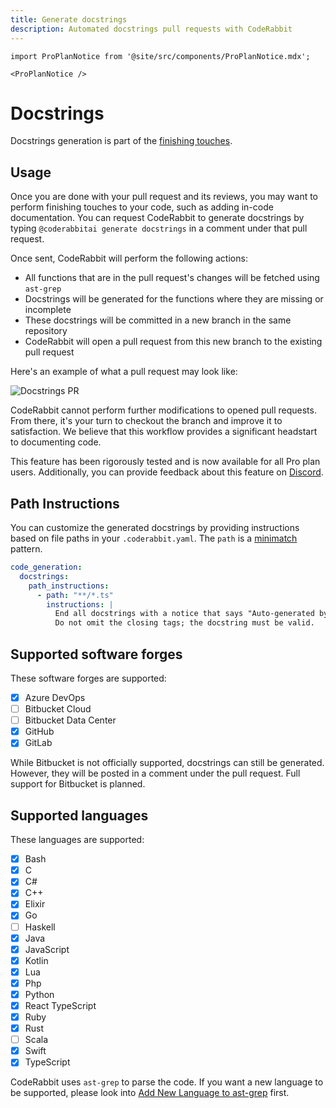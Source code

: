 ```yaml
---
title: Generate docstrings
description: Automated docstrings pull requests with CodeRabbit
---
```


```mdx-code-block
import ProPlanNotice from '@site/src/components/ProPlanNotice.mdx';

<ProPlanNotice />
```

# Docstrings

Docstrings generation is part of the [finishing touches](/future-development#finishing-touches).

## Usage

Once you are done with your pull request and its reviews, you may want to perform finishing touches to your code, such as adding in-code documentation. You can request CodeRabbit to generate docstrings by typing `@coderabbitai generate docstrings` in a comment under that pull request.

Once sent, CodeRabbit will perform the following actions:

- All functions that are in the pull request's changes will be fetched using `ast-grep`
- Docstrings will be generated for the functions where they are missing or incomplete
- These docstrings will be committed in a new branch in the same repository
- CodeRabbit will open a pull request from this new branch to the existing pull request

Here's an example of what a pull request may look like:

![Docstrings PR](/img/finishing-touches/docstrings-pull-request.png)

CodeRabbit cannot perform further modifications to opened pull requests. From there, it's your turn to checkout the branch and improve it to satisfaction. We believe that this workflow provides a significant headstart to documenting code.

This feature has been rigorously tested and is now available for all Pro plan users. Additionally, you can provide feedback about this feature on [Discord](https://discord.com/channels/1134356397673414807/1317286905557287022).

## Path Instructions

You can customize the generated docstrings by providing instructions based on file paths in your `.coderabbit.yaml`. The `path` is a [minimatch](https://github.com/isaacs/minimatch) pattern.

```yaml
code_generation:
  docstrings:
    path_instructions:
      - path: "**/*.ts"
        instructions: |
          End all docstrings with a notice that says "Auto-generated by CodeRabbit.".
          Do not omit the closing tags; the docstring must be valid.
```

## Supported software forges

These software forges are supported:

- [x] Azure DevOps
- [ ] Bitbucket Cloud
- [ ] Bitbucket Data Center
- [x] GitHub
- [x] GitLab

While Bitbucket is not officially supported, docstrings can still be generated. However, they will be posted in a comment under the pull request. Full support for Bitbucket is planned.

## Supported languages

These languages are supported:

- [x] Bash
- [x] C
- [x] C#
- [x] C++
- [x] Elixir
- [x] Go
- [ ] Haskell
- [x] Java
- [x] JavaScript
- [x] Kotlin
- [x] Lua
- [x] Php
- [x] Python
- [x] React TypeScript
- [x] Ruby
- [x] Rust
- [ ] Scala
- [x] Swift
- [x] TypeScript

CodeRabbit uses `ast-grep` to parse the code. If you want a new language to be supported, please look into [Add New Language to ast-grep](https://ast-grep.github.io/contributing/add-lang.html#add-new-language-to-ast-grep) first.
